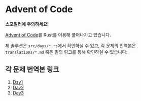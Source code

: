 # Advent of Code

**스포일러에 주의하세요!**

[Advent of Code](https://adventofcode.com)를 Rust를 이용해 풀어나가고 있습니다.

제 솔루션은 `src/days/*.rs`에서 확인하실 수 있고, 각 문제의 번역본은 `translations/*.md` 혹은 밑의 링크를 통해 확인하실 수 있습니다:

## 각 문제 번역본 링크

1. [Day1](translations/day1.md)
2. [Day2](translations/day2.md)
3. [Day3](translations/day3.md)
